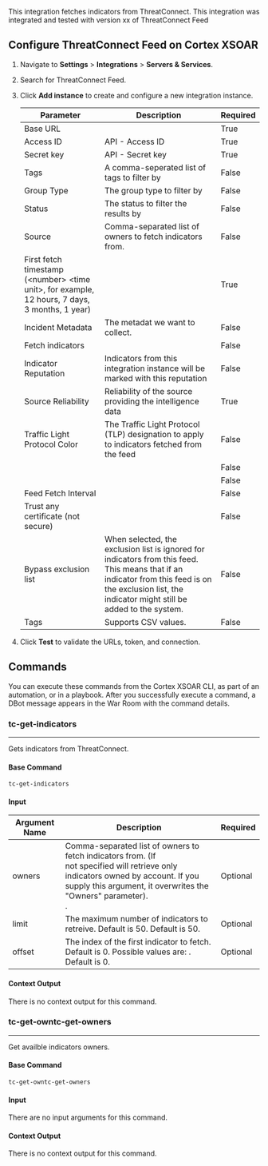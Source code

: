 This integration fetches indicators from ThreatConnect.
This integration was integrated and tested with version xx of ThreatConnect Feed

## Configure ThreatConnect Feed on Cortex XSOAR

1. Navigate to **Settings** > **Integrations** > **Servers & Services**.
2. Search for ThreatConnect Feed.
3. Click **Add instance** to create and configure a new integration instance.

    | **Parameter** | **Description** | **Required** |
    | --- | --- | --- |
    | Base URL |  | True |
    | Access ID | API - Access ID | True |
    | Secret key | API - Secret key | True |
    | Tags | A comma-seperated list of tags to filter by | False |
    | Group Type | The group type to filter by | False |
    | Status | The status to filter the results by | False |
    | Source | Comma-separated list of owners to fetch indicators from. | False |
    | First fetch timestamp (&lt;number&gt; &lt;time unit&gt;, for example, 12 hours, 7 days, 3 months, 1 year) |  | True |
    | Incident Metadata | The metadat we want to collect. | False |
    | Fetch indicators |  | False |
    | Indicator Reputation | Indicators from this integration instance will be marked with this reputation | False |
    | Source Reliability | Reliability of the source providing the intelligence data | True |
    | Traffic Light Protocol Color | The Traffic Light Protocol \(TLP\) designation to apply to indicators fetched from the feed | False |
    |  |  | False |
    |  |  | False |
    | Feed Fetch Interval |  | False |
    | Trust any certificate (not secure) |  | False |
    | Bypass exclusion list | When selected, the exclusion list is ignored for indicators from this feed. This means that if an indicator from this feed is on the exclusion list, the indicator might still be added to the system. | False |
    | Tags | Supports CSV values. | False |

4. Click **Test** to validate the URLs, token, and connection.
## Commands
You can execute these commands from the Cortex XSOAR CLI, as part of an automation, or in a playbook.
After you successfully execute a command, a DBot message appears in the War Room with the command details.
### tc-get-indicators
***
Gets indicators from ThreatConnect.


#### Base Command

`tc-get-indicators`
#### Input

| **Argument Name** | **Description** | **Required** |
| --- | --- | --- |
| owners | Comma-separated list of owners to fetch indicators from. (If<br/>not specified will retrieve only indicators owned by account. If you supply this argument, it overwrites the "Owners" parameter).<br/>. | Optional | 
| limit | The maximum number of indicators to retreive. Default is 50. Default is 50. | Optional | 
| offset | The index of the first indicator to fetch. Default is 0. Possible values are: . Default is 0. | Optional | 


#### Context Output

There is no context output for this command.
### tc-get-owntc-get-owners
***
Get availble indicators owners.


#### Base Command

`tc-get-owntc-get-owners`
#### Input

There are no input arguments for this command.

#### Context Output

There is no context output for this command.